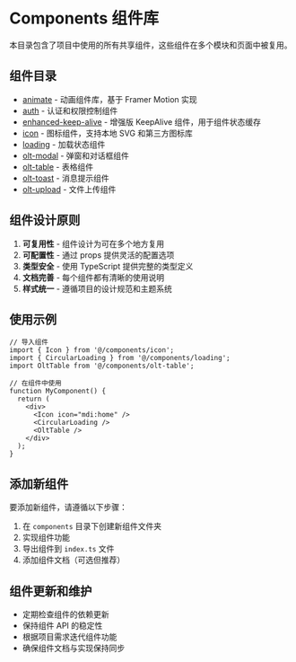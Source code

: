 # Components 组件库

本目录包含了项目中使用的所有共享组件，这些组件在多个模块和页面中被复用。

## 组件目录

- [animate](./animate) - 动画组件库，基于 Framer Motion 实现
- [auth](./auth) - 认证和权限控制组件
- [enhanced-keep-alive](./enhanced-keep-alive) - 增强版 KeepAlive 组件，用于组件状态缓存
- [icon](./icon) - 图标组件，支持本地 SVG 和第三方图标库
- [loading](./loading) - 加载状态组件
- [olt-modal](./olt-modal) - 弹窗和对话框组件
- [olt-table](./olt-table) - 表格组件
- [olt-toast](./olt-toast) - 消息提示组件
- [olt-upload](./olt-upload) - 文件上传组件

## 组件设计原则

1. **可复用性** - 组件设计为可在多个地方复用
2. **可配置性** - 通过 props 提供灵活的配置选项
3. **类型安全** - 使用 TypeScript 提供完整的类型定义
4. **文档完善** - 每个组件都有清晰的使用说明
5. **样式统一** - 遵循项目的设计规范和主题系统

## 使用示例

```tsx
// 导入组件
import { Icon } from '@/components/icon';
import { CircularLoading } from '@/components/loading';
import OltTable from '@/components/olt-table';

// 在组件中使用
function MyComponent() {
  return (
    <div>
      <Icon icon="mdi:home" />
      <CircularLoading />
      <OltTable />
    </div>
  );
}
```

## 添加新组件

要添加新组件，请遵循以下步骤：

1. 在 `components` 目录下创建新组件文件夹
2. 实现组件功能
3. 导出组件到 `index.ts` 文件
4. 添加组件文档（可选但推荐）

## 组件更新和维护

- 定期检查组件的依赖更新
- 保持组件 API 的稳定性
- 根据项目需求迭代组件功能
- 确保组件文档与实现保持同步
